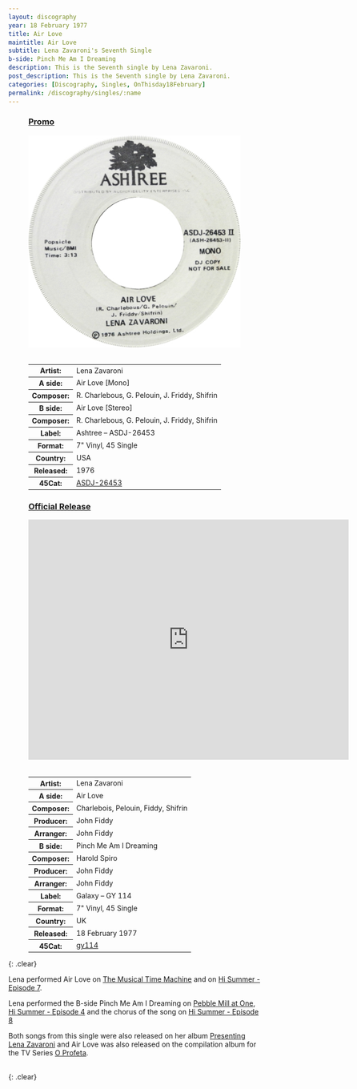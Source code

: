 ```yaml
---
layout: discography
year: 18 February 1977
title: Air Love
maintitle: Air Love
subtitle: Lena Zavaroni's Seventh Single
b-side: Pinch Me Am I Dreaming
description: This is the Seventh single by Lena Zavaroni.
post_description: This is the Seventh single by Lena Zavaroni.
categories: [Discography, Singles, OnThisday18February]
permalink: /discography/singles/:name
---
```


<figure class="fig1">
<h3 id=promo><a href="#promo">Promo</a></h3>
<figcaption>
<img src="/assets/images/singles/lena-zavaroni-air-love-mono-version-ashtree-records-holdings.jpg" class="full-width" />
<br /><br />
<table>
<tr><th>Artist:</th><td>Lena Zavaroni</td></tr>
<tr class="split"><th>A side:</th><td>Air Love [Mono]</td></tr>
<tr><th>Composer:</th><td>R. Charlebous, G. Pelouin, J. Friddy, Shifrin	</td></tr>
<tr class="split"><th>B side:</th><td>Air Love [Stereo]</td></tr>
<tr><th>Composer:</th><td>R. Charlebous, G. Pelouin, J. Friddy, Shifrin</td></tr>
<tr class="split"><th>Label:</th><td>Ashtree – ASDJ-26453</td></tr>
<tr><th>Format:</th><td>7" Vinyl, 45 Single</td></tr>
<tr><th>Country:</th><td>USA</td></tr>
<tr><th>Released:</th><td>1976</td></tr>
<tr class="split"><th>45Cat:</th><td><a class="external-link" href="http://www.45cat.com/record/asdj26453">	ASDJ-26453</a></td></tr>
</table>
</figcaption>
</figure>

<figure class="fig2">
<h3 id=official><a href="#official">Official Release</a></h3>
<figcaption>
<div class="responsive-video"><iframe width="640px" height="480px" src="https://www.youtube.com/embed/?playlist=2uWtecHKHRw,XTaSIoMmddg" frameborder="0" allow="accelerometer; autoplay; clipboard-write; encrypted-media; gyroscope; picture-in-picture" allowfullscreen></iframe></div>
<br />
<table>
<tr><th>Artist:</th><td>Lena Zavaroni</td></tr>
<tr class="split"><th>A side:</th><td>Air Love</td></tr>
<tr><th>Composer:</th><td>Charlebois, Pelouin, Fiddy, Shifrin</td></tr>
<tr><th>Producer:</th><td>John Fiddy</td></tr>
<tr><th>Arranger:</th><td>John Fiddy</td></tr>
<tr class="split"><th>B side:</th><td>Pinch Me Am I Dreaming</td></tr>
<tr><th>Composer:</th><td>Harold Spiro</td></tr>
<tr><th>Producer:</th><td>John Fiddy</td></tr>
<tr><th>Arranger:</th><td>John Fiddy</td></tr>
<tr class="split"><th>Label:</th><td>Galaxy – GY 114</td></tr>
<tr><th>Format:</th><td>7" Vinyl, 45 Single</td></tr>
<tr><th>Country:</th><td>UK</td></tr>
<tr><th>Released:</th><td>18 February 1977</td></tr>
<tr class="split"><th>45Cat:</th><td><a class="external-link" href="http://www.45cat.com/record/gy114">gy114</a></td></tr>
</table>
</figcaption>
</figure>

{: .clear}

Lena performed Air Love on [The Musical Time Machine](/1977-02-15-the-musical-time-machine) and on [Hi Summer - Episode 7](/1977-08-28-hi-summer).

Lena performed the B-side Pinch Me Am I Dreaming on [Pebble Mill at One](/1977-03-11-pebble-mill-at-one), [Hi Summer - Episode 4](/1977-08-07-hi-summer) and the chorus of the song on [Hi Summer - Episode 8](/1977-09-04-hi-summer)

Both songs from this single were also released on her album [Presenting Lena Zavaroni](/discography/studio-albums/1977-presenting-lena-zavaroni) and Air Love was also released on the compilation album for the TV Series [O Profeta](/discography/compilation-albums/1977-o-profeta-internacional).

<br />{: .clear}


